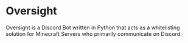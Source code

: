 # Oversight
Oversight is a Discord Bot written in Python that acts as a whitelisting solution for Minecraft Servers who primarily communicate on Discord. 
